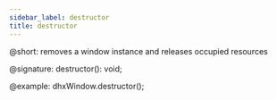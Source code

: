 ```yaml
---
sidebar_label: destructor
title: destructor
---          
```


@short: removes a window instance and releases occupied resources

@signature: destructor(): void;

@example:
dhxWindow.destructor();

